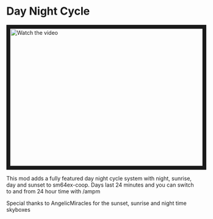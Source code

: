 # Day Night Cycle

<a href="http://www.youtube.com/watch?feature=player_embedded&v=2OhIsYoHrlA" target="_blank">
 <img src="http://img.youtube.com/vi/2OhIsYoHrlA/mqdefault.jpg" alt="Watch the video" width="640" height="360" border="10" />
</a>

This mod adds a fully featured day night cycle system with night, sunrise, day and sunset to sm64ex-coop. Days last 24 minutes and you can switch to and from 24 hour time with /ampm

Special thanks to AngelicMiracles for the sunset, sunrise and night time skyboxes
